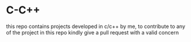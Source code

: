 # C-C++
this repo contains projects developed in c/c++ by me, to contribute to any of the project in this repo kindly give a pull request with a valid concern
